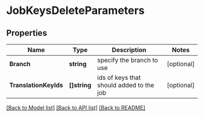 # JobKeysDeleteParameters

## Properties

Name | Type | Description | Notes
------------ | ------------- | ------------- | -------------
**Branch** | **string** | specify the branch to use | [optional] 
**TranslationKeyIds** | **[]string** | ids of keys that should added to the job | [optional] 

[[Back to Model list]](../README.md#documentation-for-models) [[Back to API list]](../README.md#documentation-for-api-endpoints) [[Back to README]](../README.md)


